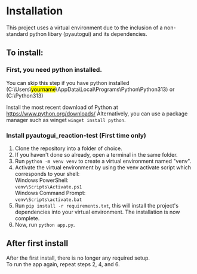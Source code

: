 # Installation
This project uses a virtual environment due to the inclusion of a non-standard python libary (pyautogui) and its dependencies.
## To install:
### First, you need python installed.
You can skip this step if you have python installed (C:\Users\\<mark>yourname</mark>\AppData\Local\Programs\Python\Python313\) or (C:\Python313)  

Install the most recent download of Python at https://www.python.org/downloads/
Alternatively, you can use a package manager such as winget `winget install python`.

### Install pyautogui_reaction-test (<bold>First time only</bold>)
1. Clone the repository into a folder of choice.
2. If you haven't done so already, open a terminal in the same folder.
3. Run `python -m venv venv` to create a virtual environment named "venv".
4. Activate the virtual environment by using the venv activate script which corresponds to your shell:  
  Windows PowerShell:  
  `venv\Scripts\Activate.ps1`  
  Windows Command Prompt:  
  `venv\Scripts\activate.bat`  
5. Run `pip install -r requirements.txt`, this will install the project's dependencies into your virtual environment.
  The installation is now complete.
6. Now, run `python app.py`.

## After first install
After the first install, there is no longer any required setup.  
To run the app again, repeat steps 2, 4, and 6.
